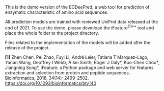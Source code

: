 This is the demo version of the ECDeePred, a web tool for prediction of enzymatic characteristic of amino acid sequences.

All prediction models are trained with reviewed UniProt data released at the end of 2021.
To use the demo, please download the iFeature<sup>[1]**</sup> tool and place the whole folder to the project directory. 

Files related to the implementation of the models will be added after the release of the project.

**[1]** Zhen Chen, Pei Zhao, Fuyi Li, André Leier, Tatiana T Marquez-Lago, Yanan Wang, Geoffrey I Webb, A Ian Smith, Roger J Daly*, Kuo-Chen Chou*, Jiangning Song*, iFeature: a Python package and web server for features extraction and selection from protein and peptide sequences. Bioinformatics, 2018, 34(14): 2499–2502. https://doi.org/10.1093/bioinformatics/bty140
